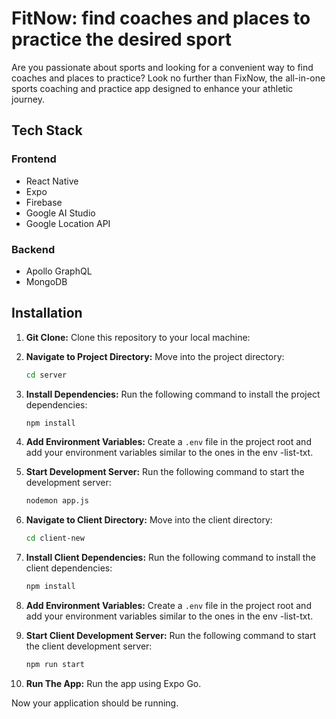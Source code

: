 # FitNow: find coaches and places to practice the desired sport

Are you passionate about sports and looking for a convenient way to find coaches and places to practice? Look no further than FixNow, the all-in-one sports coaching and practice app designed to enhance your athletic journey.

## Tech Stack

### Frontend

- React Native
- Expo
- Firebase
- Google AI Studio
- Google Location API

### Backend

- Apollo GraphQL
- MongoDB

## Installation

1. **Git Clone:** Clone this repository to your local machine:

2. **Navigate to Project Directory:** Move into the project directory:

   ```bash
   cd server
   ```

3. **Install Dependencies:** Run the following command to install the project dependencies:

   ```bash
   npm install
   ```

4. **Add Environment Variables:** Create a `.env` file in the project root and add your environment variables similar to the ones in the env -list-txt.

5. **Start Development Server:** Run the following command to start the development server:

   ```bash
   nodemon app.js
   ```

6. **Navigate to Client Directory:** Move into the client directory:

   ```bash
   cd client-new
   ```

7. **Install Client Dependencies:** Run the following command to install the client dependencies:

   ```bash
   npm install
   ```

8. **Add Environment Variables:** Create a `.env` file in the project root and add your environment variables similar to the ones in the env -list-txt.

9. **Start Client Development Server:** Run the following command to start the client development server:

   ```bash
   npm run start
   ```

10. **Run The App:** Run the app using Expo Go.

Now your application should be running.
